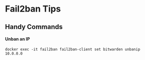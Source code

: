 # Fail2ban Tips

## Handy Commands

#### Unban an IP
`docker exec -it fail2ban fail2ban-client set bitwarden unbanip 10.0.0.0`
